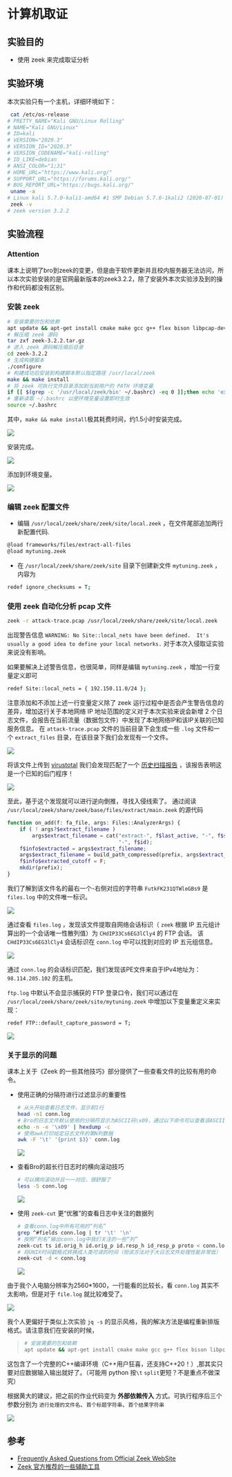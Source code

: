 # 计算机取证

## 实验目的
- 使用 zeek 来完成取证分析

## 实验环境

本次实验只有一个主机，详细环境如下：

```bash
 cat /etc/os-release  
# PRETTY_NAME="Kali GNU/Linux Rolling"   
# NAME="Kali GNU/Linux"  
# ID=kali
# VERSION="2020.3"
# VERSION_ID="2020.3"
# VERSION_CODENAME="kali-rolling"
# ID_LIKE=debian
# ANSI_COLOR="1;31"
# HOME_URL="https://www.kali.org/"
# SUPPORT_URL="https://forums.kali.org/"
# BUG_REPORT_URL="https://bugs.kali.org/"
 uname -a
# Linux kali 5.7.0-kali1-amd64 #1 SMP Debian 5.7.6-1kali2 (2020-07-01) x86_64 GNU/Linux
 zeek -v
# zeek version 3.2.2
```

## 实验流程

### Attention

课本上说明了bro到zeek的变更，但是由于软件更新并且校内服务器无法访问，所以本次实验安装的是官网最新版本的zeek3.2.2，除了安装外本次实验涉及到的操作和代码都没有区别。

### 安装 zeek

```bash
# 安装需要的包和依赖
apt update && apt-get install cmake make gcc g++ flex bison libpcap-dev libssl-dev python-dev swig zlib1g-dev
# 解压缩 zeek 源码
tar zxf zeek-3.2.2.tar.gz
# 进入 zeek 源码解压缩后目录
cd zeek-3.2.2
# 生成构建脚本
./configure
# 构建成功后安装到构建脚本默认指定路径 /usr/local/zeek
make && make install
# 将 zeek 可执行文件目录添加到当前用户的 PATH 环境变量
if [[ $(grep -c '/usr/local/zeek/bin' ~/.bashrc) -eq 0 ]];then echo 'export PATH=/usr/local/zeek/bin:$PATH' >> ~/.bashrc;fi
# 重新读取 ~/.bashrc 以使环境变量设置即时生效
source ~/.bashrc
```
其中，`make && make install`极其耗费时间，约1.5小时安装完成。

![](imgs/makeinstall.png)

安装完成。

![](imgs/finishinstall.png)

添加到环境变量。

![](imgs/path.png)

### 编辑 zeek 配置文件

* 编辑 `/usr/local/zeek/share/zeek/site/local.zeek` ，在文件尾部追加两行新配置代码.

```bash
@load frameworks/files/extract-all-files
@load mytuning.zeek
```

* 在 `/usr/local/zeek/share/zeek/site` 目录下创建新文件 `mytuning.zeek` ，内容为

```bash
redef ignore_checksums = T;
```

### 使用 zeek 自动化分析 pcap 文件

```bash
zeek -r attack-trace.pcap /usr/local/zeek/share/zeek/site/local.zeek
```

出现警告信息 `WARNING: No Site::local_nets have been defined.  It's usually a good idea to define your local networks.` 对于本次入侵取证实验来说没有影响。

如果要解决上述警告信息，也很简单，同样是编辑 `mytuning.zeek` ，增加一行变量定义即可

```bash
redef Site::local_nets = { 192.150.11.0/24 };
```
注意添加和不添加上述一行变量定义除了 zeek 运行过程中是否会产生警告信息的差异，增加这行关于本地网络 IP 地址范围的定义对于本次实验来说会新增 2 个日志文件，会报告在当前流量（数据包文件）中发现了本地网络IP和该IP关联的已知服务信息。
在 `attack-trace.pcap` 文件的当前目录下会生成一些 `.log` 文件和一个 `extract_files` 目录，在该目录下我们会发现有一个文件。

![](imgs/extract.png)

将该文件上传到 [virustotal](https://virustotal.com/) 我们会发现匹配了一个 [历史扫描报告](https://virustotal.com/en/file/b14ccb3786af7553f7c251623499a7fe67974dde69d3dffd65733871cddf6b6d/analysis/) ，该报告表明这是一个已知的后门程序！

![](imgs/backdoor.png)

至此，基于这个发现就可以进行逆向倒推，寻找入侵线索了。
通过阅读 `/usr/local/zeek/share/zeek/base/files/extract/main.zeek` 的源代码
```php
function on_add(f: fa_file, args: Files::AnalyzerArgs) {
	if ( ! args?$extract_filename )
		args$extract_filename = cat("extract-", f$last_active, "-", f$source,
		                            "-", f$id);
	f$info$extracted = args$extract_filename;
	args$extract_filename = build_path_compressed(prefix, args$extract_filename);
	f$info$extracted_cutoff = F;
	mkdir(prefix);
}
```
我们了解到该文件名的最右一个-右侧对应的字符串 `FutkFK231QTWleGBs9` 是 `files.log` 中的文件唯一标识。

![](imgs/fileslog.png)

通过查看 `files.log` ，发现该文件提取自网络会话标识（ `zeek` 根据 IP 五元组计算出的一个会话唯一性散列值）为 `CHdIP33Cs6EG3lCly4` 的 FTP 会话。
该 `CHdIP33Cs6EG3lCly4` 会话标识在 `conn.log` 中可以找到对应的 IP 五元组信息。

![](imgs/connlog.png)

通过 `conn.log` 的会话标识匹配，我们发现该PE文件来自于IPv4地址为：`98.114.205.102` 的主机。

`ftp.log` 中默认不会显示捕获的 FTP 登录口令，我们可以通过在 `/usr/local/zeek/share/zeek/site/mytuning.zeek` 中增加以下变量重定义来实现：

```bash
redef FTP::default_capture_password = T;
```

![](imgs/ftp.png)

### 关于显示的问题

课本上关于《Zeek 的一些其他技巧》部分提供了一些查看文件的比较有用的命令。

* 使用正确的分隔符进行过滤显示的重要性
    ```bash
    # 从头开始查看日志文件，显示前1行
    head -n1 conn.log
    # Bro的日志文件默认使用的分隔符显示为ASCII码\x09，通过以下命令可以查看该ASCII码对应的“可打印字符”
    echo -n -e '\x09' | hexdump -c
    # 使用awk打印给定日志文件的第N列数据
    awk -F '\t' '{print $3}' conn.log 
    ```

    ![](imgs/head.png)

* 查看Bro的超长行日志时的横向滚动技巧
    ```bash
    # 可以横向滚动并且一一对应，很舒服了
    less -S conn.log
    ```
    ![](imgs/less.png)

* 使用 `zeek-cut` 更“优雅”的查看日志中关注的数据列
    ```bash
    # 查看conn.log中所有可用的“列名”
    grep ^#fields conn.log | tr '\t' '\n'
    # 按照“列名”输出conn.log中我们关注的一些“列”
    zeek-cut ts id.orig_h id.orig_p id.resp_h id_resp_p proto < conn.log
    # 将UNIX时间戳格式转换成人类可读的时间（但该方法对于大日志文件处理性能非常低）
    zeek-cut -d < conn.log
    ```
    ![](imgs/zeekcut.png)

由于我个人电脑分辨率为2560*1600，一行能看的比较长，看 `conn.log` 其实不太影响，但是对于 `file.log` 就比较难受了。

![](imgs/badread.png)

我个人更偏好于类似上次实验 `jq -s` 的显示风格，我的解决方法是编程重新排版格式。请注意我们在安装的时候，
> ```bash
> # 安装需要的包和依赖
> apt update && apt-get install cmake make gcc g++ flex bison libpcap-dev libssl-dev python-dev swig zlib1g-dev
> ```

这包含了一个完整的C++编译环境（C++用户狂喜，还支持C++20！）,那其实只要对应数据输入输出就好了。（可能用 python 按`\t` `split`更短？不是重点不做深究）

根据黄大的建议，把之前的作业代码变为 **外部依赖传入** 方式。可执行程序后三个参数分别为 `进行处理的文件名`、`首个标题字符串`、`首个结果字符串`

![](imgs/cpp.png)


## 参考
* [Frequently Asked Questions from Official Zeek WebSite](https://www.zeek.org/documentation/faq.html)
* [Zeek 官方推荐的一些辅助工具](https://www.zeek.org/community/software.html)
